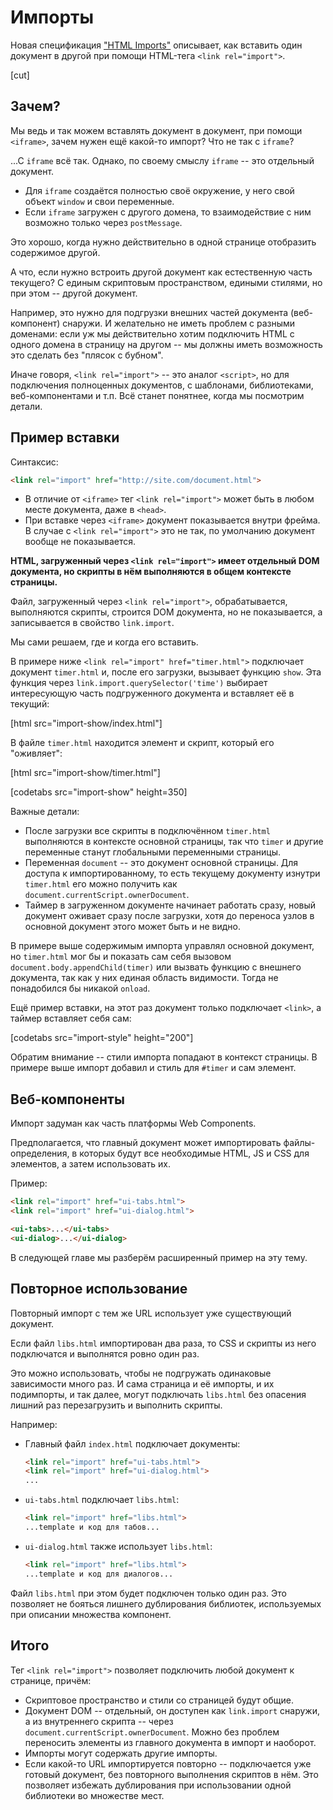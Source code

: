 # Импорты

Новая спецификация ["HTML Imports"](http://w3c.github.io/webcomponents/spec/imports/index.html) описывает, как вставить один документ в другой при помощи HTML-тега `<link rel="import">`.

[cut]

## Зачем?

Мы ведь и так можем вставлять документ в документ, при помощи `<iframe>`, зачем нужен ещё какой-то импорт? Что не так с `iframe`?

...С `iframe` всё так. Однако, по своему смыслу `iframe` -- это отдельный документ.

- Для `iframe` создаётся полностью своё окружение, у него свой объект `window` и свои переменные.
- Если `iframe` загружен с другого домена, то взаимодействие с ним возможно только через `postMessage`.

Это хорошо, когда нужно действительно в одной странице отобразить содержимое другой.

А что, если нужно встроить другой документ как естественную часть текущего? С единым скриптовым пространством, едиными стилями, но при этом -- другой документ.

Например, это нужно для подгрузки внешних частей документа (веб-компонент) снаружи. И желательно не иметь проблем с разными доменами: если уж мы действительно хотим подключить HTML с одного домена в  страницу на другом -- мы должны иметь возможность это сделать без "плясок с бубном".

Иначе говоря, `<link rel="import">` -- это аналог `<script>`, но для подключения полноценных документов, с шаблонами, библиотеками, веб-компонентами и т.п. Всё станет понятнее, когда мы посмотрим детали.

## Пример вставки

Синтаксис:

```html
<link rel="import" href="http://site.com/document.html">
```

- В отличие от `<iframe>` тег `<link rel="import">` может быть в любом месте документа, даже в `<head>`.
- При вставке через `<iframe>` документ показывается внутри фрейма. В случае с `<link rel="import">` это не так, по умолчанию документ вообще не показывается.

**HTML, загруженный через `<link rel="import">` имеет отдельный DOM документа, но скрипты в нём выполняются в общем контексте страницы.**

Файл, загруженный через `<link rel="import">`, обрабатывается, выполняются скрипты, строится DOM документа, но не показывается, а записывается в свойство `link.import`.

Мы сами решаем, где и когда его вставить.

В примере ниже `<link rel="import" href="timer.html">` подключает документ `timer.html` и, после его загрузки, вызывает функцию `show`. Эта функция через `link.import.querySelector('time')` выбирает интересующую часть подгруженного документа и вставляет её в текущий:

[html src="import-show/index.html"]

В файле `timer.html` находится элемент и скрипт, который его "оживляет":

[html src="import-show/timer.html"]

[codetabs src="import-show" height=350]

Важные детали:

- После загрузки все скрипты в подключённом `timer.html` выполняются в контексте основной страницы, так что `timer` и другие переменные станут глобальными переменными страницы.
- Переменная `document` -- это документ основной страницы. Для доступа к импортированному, то есть текущему документу изнутри `timer.html` его можно получить как `document.currentScript.ownerDocument`.
- Таймер в загруженном документе начинает работать сразу, новый документ оживает сразу после загрузки, хотя до переноса узлов в основной документ этого может быть и не видно.

В примере выше содержимым импорта управлял основной документ, но `timer.html` мог бы и показать сам себя вызовом `document.body.appendChild(timer)` или вызвать функцию с внешнего документа, так как у них единая область видимости. Тогда не понадобился бы никакой `onload`.

Ещё пример вставки, на этот раз документ только подключает `<link>`, а таймер вставляет себя сам:

[codetabs src="import-style" height="200"]

Обратим внимание -- стили импорта попадают в контекст страницы. В примере выше импорт добавил и стиль для `#timer` и сам элемент.

## Веб-компоненты

Импорт задуман как часть платформы Web Components.

Предполагается, что главный документ может импортировать файлы-определения, в которых будут все необходимые HTML, JS и CSS для элементов, а затем использовать их.

Пример:

```html
<link rel="import" href="ui-tabs.html">
<link rel="import" href="ui-dialog.html">

<ui-tabs>...</ui-tabs>
<ui-dialog>...</ui-dialog>
```

В следующей главе мы разберём расширенный пример на эту тему.

## Повторное использование

Повторный импорт с тем же URL использует уже существующий документ.

Если файл `libs.html` импортирован два раза, то CSS и скрипты из него подключатся и выполнятся ровно один раз.

Это можно использовать, чтобы не подгружать одинаковые зависимости много раз. И сама страница и её импорты, и их подимпорты, и так далее, могут подключать `libs.html` без опасения лишний раз перезагрузить и выполнить скрипты.

Например:

- Главный файл `index.html` подключает документы:

    ```html no-beautify
    <link rel="import" href="ui-tabs.html">
    <link rel="import" href="ui-dialog.html">
    ...
    ```
- `ui-tabs.html` подключает `libs.html`:

    ```html no-beautify
    <link rel="import" href="libs.html">
    ...template и код для табов...
    ```

- `ui-dialog.html` также использует `libs.html`:

    ```html no-beautify
    <link rel="import" href="libs.html">
    ...template и код для диалогов...
    ```

Файл `libs.html` при этом будет подключен только один раз. Это позволяет не бояться лишнего дублирования библиотек, используемых при описании множества компонент.

## Итого

Тег `<link rel="import">` позволяет подключить любой документ к странице, причём:

- Скриптовое пространство и стили со страницей будут общие.
- Документ DOM -- отдельный, он доступен как `link.import` снаружи, а из внутреннего скрипта -- через `document.currentScript.ownerDocument`. Можно без проблем переносить элементы из главного документа в импорт и наоборот.
- Импорты могут содержать другие импорты.
- Если какой-то URL импортируется повторно -- подключается уже готовый документ, без повторного выполнения скриптов в нём. Это позволяет избежать дублирования при использовании одной библиотеки во множестве мест.

